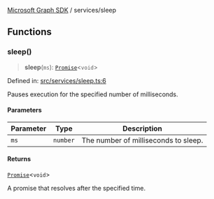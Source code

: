 [Microsoft Graph SDK](../modules.md) / services/sleep

## Functions

### sleep()

> **sleep**(`ms`): [`Promise`](https://developer.mozilla.org/docs/Web/JavaScript/Reference/Global_Objects/Promise)\<`void`\>

Defined in: [src/services/sleep.ts:6](https://github.com/Future-Secure-AI/microsoft-graph/blob/6f587d043e8277194e9b2feca914ab2cba9d258d/src/services/sleep.ts#L6)

Pauses execution for the specified number of milliseconds.

#### Parameters

| Parameter | Type | Description |
| ------ | ------ | ------ |
| `ms` | `number` | The number of milliseconds to sleep. |

#### Returns

[`Promise`](https://developer.mozilla.org/docs/Web/JavaScript/Reference/Global_Objects/Promise)\<`void`\>

A promise that resolves after the specified time.
